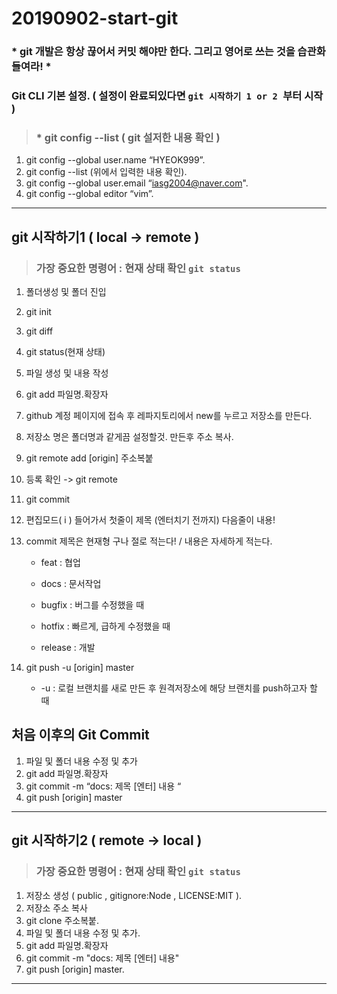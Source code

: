 # 20190902-start-git

### * git 개발은 항상 끊어서 커밋 해야만 한다. 그리고 영어로 쓰는 것을 습관화들여라! *

### Git CLI 기본 설정.  ( 설정이 완료되있다면 `git 시작하기 1 or 2 `부터 시작 )

> ### * git config --list  ( git 설저한 내용 확인 ) 

1. git config --global user.name “HYEOK999”.  
2. git config --list  (위에서 입력한 내용 확인).   
3. git config --global user.email “iasg2004@naver.com".   
4. git config --global editor “vim”.   

-----------------

## git 시작하기1   ( local -> remote )

> ### 가장 중요한 명령어 : 현재 상태 확인  `git status ` 

1. 폴더생성 및 폴더 진입

2. git init

3. git diff

4. git status(현재 상태)

5. 파일 생성 및 내용 작성

6. git add 파일명.확장자

7. github 계정 페이지에 접속 후 레파지토리에서 new를 누르고 저장소를 만든다. 

8. 저장소 명은 폴더명과 같게끔 설정할것. 만든후 주소 복사.

9. git remote add [origin] 주소복붙

10. 등록 확인 -> git remote

11. git commit

12. 편집모드( i ) 들어가서 첫줄이 제목 (엔터치기 전까지) 다음줄이 내용!

13. commit 제목은 현재형 구나 절로 적는다! / 내용은 자세하게 적는다.

    - feat : 협업

    - docs : 문서작업

    - bugfix : 버그를 수정했을 때

    - hotfix : 빠르게, 급하게 수정했을 때

    - release : 개발

14. git push -u [origin] master 

     - -u : 로컬 브랜치를 새로 만든 후 원격저장소에 해당 브랜치를 push하고자 할 때

       

## 처음 이후의 Git Commit

1. 파일 및 폴더 내용 수정 및 추가
2. git add 파일명.확장자
3. git commit -m “docs: 제목 [엔터] 내용 “
4. git push [origin] master

-----------------

## git 시작하기2 ( remote -> local )

> ### 가장 중요한 명령어 : 현재 상태 확인  `git status `

1. 저장소 생성 ( public , gitignore:Node , LICENSE:MIT ).   
2. 저장소 주소 복사    
3. git clone 주소복붙.   
4. 파일 및 폴더 내용 수정 및 추가.  
5. git add 파일명.확장자     
6. git commit -m "docs: 제목 [엔터] 내용"     
7. git push [origin] master.      

-------------------

